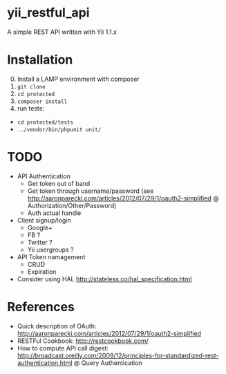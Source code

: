 # yii_restful_api
A simple REST API written with Yii 1.1.x

# Installation
0. Install a LAMP environment with composer
1. `git clone`
2. `cd protected`
3. `composer install`
4. run tests:
  * `cd protected/tests`
  * `../vendor/bin/phpunit unit/`

# TODO
* API Authentication
  * Get token out of band
  * Get token through username/password (see http://aaronparecki.com/articles/2012/07/29/1/oauth2-simplified @ Authorization/Other/Password)
  * Auth actual handle
* Client signup/login
  * Google+
  * FB ?
  * Twitter ?
  * Yii usergroups ?
* API Token namagement
  * CRUD
  * Expiration
* Consider using HAL http://stateless.co/hal_specification.html

# References
* Quick description of OAuth: http://aaronparecki.com/articles/2012/07/29/1/oauth2-simplified
* RESTFul Cookbook: http://restcookbook.com/
* How to compute API call digest: http://broadcast.oreilly.com/2009/12/principles-for-standardized-rest-authentication.html @ Query Authentication

